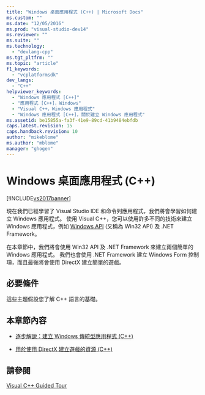 ```yaml
---
title: "Windows 桌面應用程式 (C++) | Microsoft Docs"
ms.custom: ""
ms.date: "12/05/2016"
ms.prod: "visual-studio-dev14"
ms.reviewer: ""
ms.suite: ""
ms.technology: 
  - "devlang-cpp"
ms.tgt_pltfrm: ""
ms.topic: "article"
f1_keywords: 
  - "vcplatformsdk"
dev_langs: 
  - "C++"
helpviewer_keywords: 
  - "Windows 應用程式 [C++]"
  - "應用程式 [C++]，Windows"
  - "Visual C++，Windows 應用程式"
  - "Windows 應用程式 [C++]，關於建立 Windows 應用程式"
ms.assetid: be15855a-fa3f-41e9-89cd-41b9484ebfdb
caps.latest.revision: 15
caps.handback.revision: 10
author: "mikeblome"
ms.author: "mblome"
manager: "ghogen"
---
```

# Windows 桌面應用程式 (C++)
[!INCLUDE[vs2017banner](../assembler/inline/includes/vs2017banner.md)]

現在我們已經學習了 Visual Studio IDE 和命令列應用程式，我們將會學習如何建立 Windows 應用程式。  使用 Visual C\+\+，您可以使用許多不同的技術來建立 Windows 應用程式，例如 [Windows API](https://msdn.microsoft.com/en-us/library/cc433218.aspx) \(又稱為 Win32 API\) 及 .NET Framework。  
  
 在本章節中，我們將會使用 Win32 API 及 .NET Framework 來建立兩個簡單的 Windows 應用程式。  我們也會使用 .NET Framework 建立 Windows Form 控制項，而且最後將會使用 DirectX 建立簡單的遊戲。  
  
## 必要條件  
 這些主題假設您了解 C\+\+ 語言的基礎。  
  
## 本章節內容  
  
-   [逐步解說：建立 Windows 傳統型應用程式 \(C\+\+\)](../windows/walkthrough-creating-windows-desktop-applications-cpp.md)  
  
-   [用於使用 DirectX 建立遊戲的資源 \(C\+\+\)](../windows/resources-for-creating-a-game-using-directx.md)  
  
## 請參閱  
 [Visual C\+\+ Guided Tour](http://msdn.microsoft.com/zh-tw/499cb66f-7df1-45d6-8b6b-33d94fd1f17c)